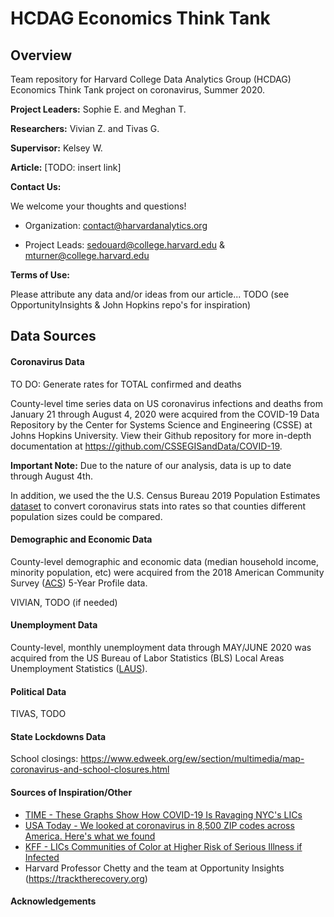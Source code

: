 # HCDAG Economics Think Tank
## Overview
Team repository for Harvard College Data Analytics Group (HCDAG) Economics Think Tank project on coronavirus, Summer 2020.

**Project Leaders:** Sophie E. and Meghan T.

**Researchers:** Vivian Z. and Tivas G.

**Supervisor:** Kelsey W.

**Article:** [TODO: insert link]

**Contact Us:**

We welcome your thoughts and questions!

* Organization: contact@harvardanalytics.org

* Project Leads: sedouard@college.harvard.edu & mturner@college.harvard.edu


**Terms of Use:**

Please attribute any data and/or ideas from our article...
TODO (see OpportunityInsights & John Hopkins repo's for inspiration)

## Data Sources

#### Coronavirus Data

TO DO: Generate rates for TOTAL confirmed and deaths

County-level time series data on US coronavirus infections and deaths from January 21 through August 4, 2020 were acquired from the COVID-19 Data Repository by the Center for Systems Science and Engineering (CSSE) at Johns Hopkins University. View their Github repository for more in-depth documentation at https://github.com/CSSEGISandData/COVID-19. 

**Important Note:** Due to the nature of our analysis, data is up to date through August 4th.

In addition, we used the the U.S. Census Bureau 2019 Population Estimates [dataset](https://www.census.gov/data/datasets/time-series/demo/popest/2010s-counties-total.html) to convert coronavirus stats into rates so that counties different population sizes could be compared.

#### Demographic and Economic Data

County-level demographic and economic data (median household income, minority population, etc) were acquired from the 2018 American Community Survey ([ACS](https://www.census.gov/programs-surveys/acs)) 5-Year Profile data.

VIVIAN, TODO (if needed)

#### Unemployment Data

County-level, monthly unemployment data through MAY/JUNE 2020 was acquired from the US Bureau of Labor Statistics (BLS) Local Areas Unemployment Statistics ([LAUS](https://www.bls.gov/lau/#news)). 

#### Political Data
TIVAS, TODO

#### State Lockdowns Data

School closings: https://www.edweek.org/ew/section/multimedia/map-coronavirus-and-school-closures.html


#### Sources of Inspiration/Other
* [TIME - These Graphs Show How COVID-19 Is Ravaging NYC's LICs](https://time.com/5821212/coronavirus-low-income-communities/)
* [USA Today - We looked at coronavirus in 8,500 ZIP codes across America. Here's what we found](https://www.usatoday.com/in-depth/graphics/2020/06/30/maps-covid-19-rich-and-poor-neighborhoods-show-big-disparities/3257615001/)
* [KFF - LICs Communities of Color at Higher Risk of Serious Illness if Infected](https://www.kff.org/coronavirus-covid-19/issue-brief/low-income-and-communities-of-color-at-higher-risk-of-serious-illness-if-infected-with-coronavirus/)
* Harvard Professor Chetty and the team at Opportunity Insights (https://tracktherecovery.org)

#### Acknowledgements


